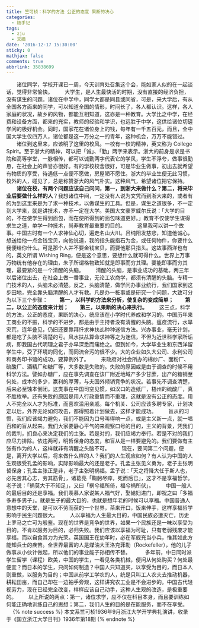 ```yaml
---
title: 竺可桢：科学的方法 公正的态度 果断的决心
categories:
  - 随手记
tags:
  - zju
  - 文摘
date: '2016-12-17 15:30:00'
sticky: 0
mathjax: false
comments: true
abbrlink: 35838699
---
```

　　诸位同学，学校开课已一周，今天训育处召集这个会，能如家人似的在一起谈话，觉得非常愉快。
　　大学生，是人生最快活的时期，没有直接的经济负担，没有谋生的问题。诸位在中学中，同学大都是同县或同省，可是，来大学后，有从全国各方面来的同学，可以知道全国的情形，时间长了，各人都认识。这样，各人家庭的状况，故乡的风物，都能互相知道，这亦是一种教育。<!-- more -->大学比之中学，在经费和设备方面，都来的充实，教师的经验和学识，也远胜于中学，这供给诸位切磋学问的极好机会。同时，国家花在诸位身上的钱，每年有一千五百元，而且，全中国大学生仅四万人，诸位都是这一万分之一的青年，这种机会，万万不能错过。
　　诸位到这里来，应该明了这里的校风。一校有一校的精神，英文称为 College Spirit。至于浙大的精神，可以把「诚」、「勤」两字来表示。浙大的前身是求是书院和高等学堂，一脉相传，都可以诚勤两字代表它的学风，学生不浮夸，做事很勤恳，在社会上的声誉亦很好。有的学校校舍很好，可是毕业生做事，初出去就希望有物质的享受，待遇低一点便不愿做，房屋陋不愿住。浙大的毕业生便无此习惯，校外的人，碰见了，总是称赞浙大的风气朴实。这种风气，希望诸位把它保持。
　　**诸位在校，有两个问题应该自己问问，第一，到浙大来做什么？第二，将来毕业后要做什么样的人**？我想诸位中间，一定没有人说为文凭而到浙大来的，或者有的为到这里来是为了求一种技术，以做谋生的工具。但是，谋生之道很多，不一定到大学来，就是讲技术，亦不一定在大学。美国大文豪罗威尔氏说：「大学的目的，不在使学生得到面包，而在使所得到的面包味道更好。」教育不仅使学生谋得求生之道，单学一种技术，尚非教育最重要的目的。
　　这里我可以讲一个故事。中国古时有一个人求神仙心切，遍走名山大川。吕纯阳发慈悲，知道他诚心，想送给他一点金钱宝贝，向他说道，我的指头能指石为金，或任何物件，你要什么我便给你什么。可是那个人并不要金钱宝贝，而要他那只指头。这故事西洋也有的，英文所谓 Wishing Ring，便是这个意思，要想什么就可得什么。世界上万事万物统有他存在的理由，朱子所谓格物致知就是即事而穷其理。要能即事而穷其理，最要紧的是一个清醒的头脑。
　　清醒的头脑，是事业成功的基础。两三年以后诸位出去，在社会上做一番事业，无论工农商学，都须有清醒的头脑。专精一门技术的人，头脑未必清楚。反之，头脑清楚，做学问办事业统行，我们国家到这步田地，完全靠头脑清醒的人才有救。凡是办一桩事或是研究一个问题，大致可分为以下三个步骤：
　　**第一，以科学的方法来分析，使复杂的变成简单；
　　第二，以公正的态度来计划；
　　第三，以果断的决心来执行。**
　　这三点，科学的方法，公正的态度，果断的决心，统应该在小学时代养成和学习的。中国历年来工商业的不振，科学的不进步，都是由于主持者没有清醒的头脑。瘟疫流行，水旱灾荒，连年叠见，仍旧还要靠拜忏求神扶乩种种迷信方法。兴办事业，毫无计划，都是吃了头脑不清楚的亏。风水扶乩算命求神等之为迷信，不但为近世科学家所诟病，即我国古代明理之君子亦早深悉而痛绝之。但到如今，大学毕业生和东西洋留学生中，受了环境的同化，而同流合污的很不少。大的企业如久大公司、永利公司和商务印书馆的成功，要算例外了。
　　来政府对社会所办的棉纱厂、面粉厂、硫酸厂、酒精厂和糖厂等，大多数是失败的。失败的原因或是由于调查的时候不用科学方法。譬如办糖厂，应在事先调查在该厂附近地域产多少甘蔗，出产的糖销至何处，成本的多少，赢利的厚薄，与夫国外倾销竞争的状况。若事先不调查清楚，后来必至蚀本倒闭。这类事在中国司空见惯，如汉口的造纸厂，梧州的硫酸厂，真不胜枚举。还有失败的原因是用人行政重情而不重理，这就是没有公正的态度。用人不完全以人才为标准，而喜欢滥用亲戚。每个机关、公司应该多聘专家，计划决定以后，外界无论如何攻击，都得照着计划做去，这样才能成功。
　　盲从的习惯，我们应该竭力避免，我们不能因为口号叫得响一点，或是主义新一点，就一唱百和的盲从起来。我们大家要静心平气的来观察口号的目的，主义的背景，凭我们的裁判，扪良心来决定我们的主张。若是对的，我们应竭力奉行。若是不对的我们应尽力排除。依违两可，明哲保身的态度，和盲从是一样要避免的。我们要做有主张有作为的人，这样就非有清醒之头脑不可。
　　现在，要问第二个问题，便是，离开大学以后，将来做什么样的人？我们的人生观应如何？有人认为中国的人生观很受孔孟的影响，实际影响最大的还是老子。孔孟主张见义勇为，老子主张明哲保身；孔孟主张正是非，老子主张明祸福。孟子说：「天之将降大任于斯人也，必先苦其心志，劳其筋骨」，诸葛亮「鞠躬尽瘁，死而后已」，这才不是享福哲学。老子说：「祸莫大于不知足」，又曰「祸兮福所倚，福兮祸所伏」。
　　中国一般人的最后目的还是享福。我们羡慕人家说某人福气好，娶媳妇进门，即祝之曰「多福多寿多男子」。就是生子的最大目的，也就是想年老的时候可以享福。中国普通人意想中的天堂，是可以不劳而获的一个世界，茶来开口，饭来伸手，这样享福哲学影响于民生问题很大。
　　人以享福为人生最大目的，中国民族必遭灭亡，历史上罗马之亡可为殷鉴。现在的世界是竞争的世界，如果一个民族还是一味以享受为目的，不肯以服务为目的，必归失败。我们应该以享福为可耻，只有老弱残废才能享福，而以自食其力为光荣。英国国王在幼年时，必在军舰充当小兵，惟其如此方能知兵士的疾苦。全世界最富的人是煤油大王洛克菲勒（Rockefeller），他的儿子做事从小伙计做起，所以他们的事业能子孙相传不替。　
　　多年前，中日同时派学生留学（课程）欧美，中国的学生，一看见各类机械，便问从何处购买？何处最便宜？而日本的学生，只问如何制造？中国人只知道买，以享受为目的，而日本人则重做，以服务为目的；中国从前学工学农的人，统是只叫工人农夫去推动机器，耕耘田亩，而自己却在一边袖手旁观，这样讲究农工业是不会进步的。中国古代轻视劳力，现在已经完全改变，样样应该自己动手，这种人生观的改造，是极重要的。 
　　以上所说的两点：第一，诸位求学，应不仅在科目本身，而且要训练如何能正确地训练自己的思想；第二，我们人生的目的是在能服务，而不在享受。
　
{% note success %}
本文系竺可桢1936年9月浙江大学开学典礼演讲，收录于《国立浙江大学日刊》1936年第18期
{% endnote %}

